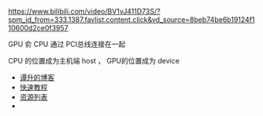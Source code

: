 
https://www.bilibili.com/video/BV1vJ411D73S/?spm_id_from=333.1387.favlist.content.click&vd_source=8beb74be6b19124f110600d2ce0f3957


GPU 俞 CPU 通过 PCI总线连接在一起

CPU 的位置成为主机端 host ， GPU的位置成为 device


- [谭升的博客](https://face2ai.com/program-blog/#GPU%E7%BC%96%E7%A8%8B%EF%BC%88CUDA%EF%BC%89)
- [快速教程](https://zhuanlan.zhihu.com/p/34587739)
- [资源列表](https://zhuanlan.zhihu.com/p/346910129)
- 